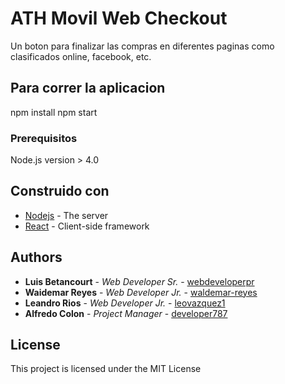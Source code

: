# ATH Movil Web Checkout

Un boton para finalizar las compras en diferentes paginas como clasificados online, facebook, etc.

## Para correr la aplicacion

npm install
npm start
### Prerequisitos

Node.js version > 4.0

## Construido con

* [Nodejs](https://nodejs.org/) - The server
* [React](https://facebook.github.io/react/) - Client-side framework

## Authors

* **Luis Betancourt** - *Web Developer Sr.* - [webdeveloperpr](https://github.com/webdeveloperpr)
* **Waidemar Reyes** - *Web Developer Jr.* - [waldemar-reyes](https://github.com/waldemar-reyes)
* **Leandro Rios** - *Web Developer Jr.* - [leovazquez1](https://github.com/leovazquez1)
* **Alfredo Colon** - *Project Manager* - [developer787](https://github.com/developer787)


## License

This project is licensed under the MIT License 

